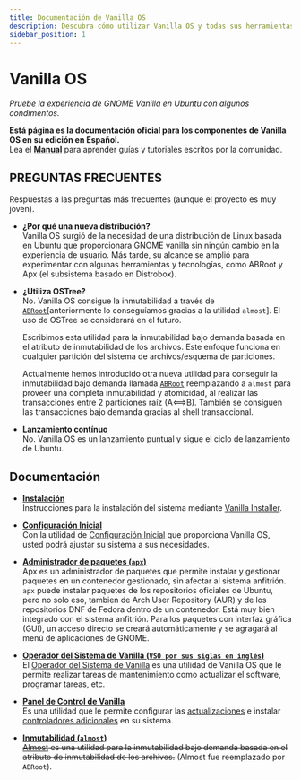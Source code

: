 ```yaml
---
title: Documentación de Vanilla OS
description: Descubra cómo utilizar Vanilla OS y todas sus herramientas y ajustes.
sidebar_position: 1
---
```


# Vanilla OS

*Pruebe la experiencia de GNOME Vanilla en Ubuntu con algunos condimentos.*

**Está página es la documentación oficial para los componentes de Vanilla OS en su edición en Español.**<br />
Lea el [**Manual**](https://handbook.vanillaos.org) para aprender guías y tutoriales escritos por la comunidad.

## PREGUNTAS FRECUENTES

Respuestas a las preguntas más frecuentes (aunque el proyecto es muy joven).
- **¿Por qué una nueva distribución?**<br />
  Vanilla OS surgió de la necesidad de una distribución de Linux basada en Ubuntu que 
  proporcionara GNOME vanilla sin ningún cambio en la experiencia 
  de usuario. Más tarde, su alcance se amplió para experimentar con algunas herramientas y 
  tecnologías, como ABRoot y Apx (el 
  subsistema basado en Distrobox).
  
- **¿Utiliza OSTree?**<br />
  No. Vanilla OS consigue la inmutabilidad a través de [`ABRoot`](https://github.com/Vanilla-OS/ABRoot)[anteriormente lo conseguíamos gracias a la utilidad `almost`]. El uso de OSTree se considerará en el futuro.
  
  Escribimos esta utilidad para la inmutabilidad bajo demanda basada en el 
  atributo de inmutabilidad de los archivos. Este enfoque funciona en cualquier partición 
  del sistema de archivos/esquema de particiones.
  
  Actualmente hemos introducido otra nueva utilidad para conseguir la inmutabilidad bajo demanda
  llamada [`ABRoot`](https://github.com/Vanilla-OS/ABRoot) reemplazando a `almost` para proveer una completa inmutabilidad y atomicidad, al realizar las transacciones entre 2 particiones raíz (A⟺B). También se consiguen las transacciones bajo demanda gracias al shell transaccional.
  
- **Lanzamiento contínuo**<br />
  No. Vanilla OS es un lanzamiento puntual y sigue el ciclo de lanzamiento de Ubuntu.

## Documentación

- **[Instalación](https://handbook.vanillaos.org/2022/11/05/installation.html)**<br />
Instrucciones para la instalación del sistema mediante [Vanilla Installer](https://github.com/Vanilla-OS/vanilla-installer).

- **[Configuración Inicial](https://handbook.vanillaos.org/2022/11/18/first-setup.html)**<br />
Con la utilidad de [Configuración Inicial](https://github.com/Vanilla-OS/first-setup) que proporciona Vanilla OS, usted podrá ajustar su sistema a sus necesidades.

- **[Administrador de paquetes (`apx`)](/apx/)**<br />
Apx es un administrador de paquetes que permite instalar y gestionar paquetes en un
contenedor gestionado, sin afectar al sistema anfitrión. `apx` puede instalar paquetes de los repositorios oficiales de Ubuntu, pero no solo eso, tambien de Arch User Repository (AUR) y de los repositorios DNF de Fedora dentro de un contenedor. Está muy bien integrado con el sistema anfitrión. Para los paquetes con interfaz gráfica (GUI), un acceso directo se creará automáticamente y se agragará al menú de aplicaciones de GNOME.

- **[Operador del Sistema de Vanilla (`VSO por sus siglas en inglés`)](/vso)**<br />
El [Operador del Sistema de Vanilla](/vso) es una utilidad de Vanilla OS que le permite realizar tareas de mantenimiento como actualizar el software, programar tareas, etc.

- **[Panel de Control de Vanilla](https://github.com/Vanilla-OS/vanilla-control-center)**<br />
Es una utilidad que le permite configurar las [actualizaciones](https://handbook.vanillaos.org/2022/12/10/updates.html) e instalar [controladores adicionales](https://handbook.vanillaos.org/2022/12/10/install-additional-drivers.html) en su sistema.

- **[Inmutabilidad (`almost`)](/almost)**<br />
~~[Almost](https://github.com/Vanilla-OS/almost) es una utilidad para la inmutabilidad bajo demanda basada
en el atributo de inmutabilidad de los archivos.~~ (Almost fue reemplazado por `ABRoot`).
